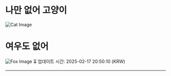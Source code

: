 
# 나만 없어 고양이

![Cat Image](https://cdn2.thecatapi.com/images/cj6.jpg)

# 여우도 없어
![Fox Image](https://randomfox.ca/images/32.jpg)
⏳ 업데이트 시간: 2025-02-17 20:50:10 (KRW)

---
